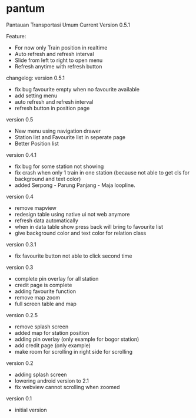 pantum
======

Pantauan Transportasi Umum
Current Version 0.5.1

Feature:
- For now only Train position in realtime
- Auto refresh and refresh interval
- Slide from left to right to open menu
- Refresh anytime with refresh button

changelog:
version 0.5.1
- fix bug favourite empty when no favourite available
- add setting menu
- auto refresh and refresh interval
- refresh button in position page

version 0.5
- New menu using navigation drawer
- Station list and Favourite list in seperate page
- Better Position list

version 0.4.1
- fix bug for some station not showing
- fix crash when only 1 train in one station (because not able to get cls for background and text color)
- added Serpong - Parung Panjang - Maja loopline.

version 0.4
- remove mapview
- redesign table using native ui not web anymore
- refresh data automatically
- when in data table show press back will bring to favourite list
- give background color and text color for relation class

version 0.3.1
- fix favourite button not able to click second time

version 0.3
- complete pin overlay for all station
- credit page is complete
- adding favourite function
- remove map zoom
- full screen table and map

version 0.2.5
- remove splash screen
- added map for station position
- adding pin overlay (only example for bogor station)
- add credit page (only example)
- make room for scrolling in right side for scrolling

version 0.2
- adding splash screen
- lowering android version to 2.1
- fix webview cannot scrolling when zoomed

version 0.1
- initial version

